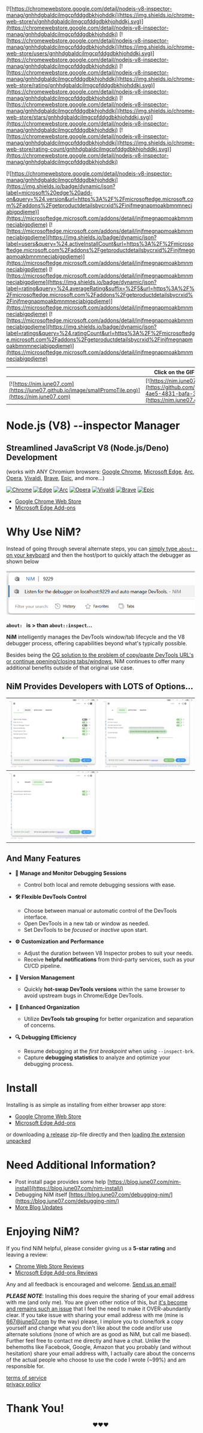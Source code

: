 [![https://chromewebstore.google.com/detail/nodejs-v8-inspector-manag/gnhhdgbaldcilmgcpfddgdbkhjohddkj](https://img.shields.io/chrome-web-store/v/gnhhdgbaldcilmgcpfddgdbkhjohddkj.svg)](https://chromewebstore.google.com/detail/nodejs-v8-inspector-manag/gnhhdgbaldcilmgcpfddgdbkhjohddkj)
[![https://chromewebstore.google.com/detail/nodejs-v8-inspector-manag/gnhhdgbaldcilmgcpfddgdbkhjohddkj](https://img.shields.io/chrome-web-store/users/gnhhdgbaldcilmgcpfddgdbkhjohddkj.svg)](https://chromewebstore.google.com/detail/nodejs-v8-inspector-manag/gnhhdgbaldcilmgcpfddgdbkhjohddkj)
[![https://chromewebstore.google.com/detail/nodejs-v8-inspector-manag/gnhhdgbaldcilmgcpfddgdbkhjohddkj](https://img.shields.io/chrome-web-store/rating/gnhhdgbaldcilmgcpfddgdbkhjohddkj.svg)](https://chromewebstore.google.com/detail/nodejs-v8-inspector-manag/gnhhdgbaldcilmgcpfddgdbkhjohddkj)
[![https://chromewebstore.google.com/detail/nodejs-v8-inspector-manag/gnhhdgbaldcilmgcpfddgdbkhjohddkj](https://img.shields.io/chrome-web-store/stars/gnhhdgbaldcilmgcpfddgdbkhjohddkj.svg)](https://chromewebstore.google.com/detail/nodejs-v8-inspector-manag/gnhhdgbaldcilmgcpfddgdbkhjohddkj)
[![https://chromewebstore.google.com/detail/nodejs-v8-inspector-manag/gnhhdgbaldcilmgcpfddgdbkhjohddkj](https://img.shields.io/chrome-web-store/rating-count/gnhhdgbaldcilmgcpfddgdbkhjohddkj.svg)](https://chromewebstore.google.com/detail/nodejs-v8-inspector-manag/gnhhdgbaldcilmgcpfddgdbkhjohddkj)

[![https://chromewebstore.google.com/detail/nodejs-v8-inspector-manag/gnhhdgbaldcilmgcpfddgdbkhjohddkj](https://img.shields.io/badge/dynamic/json?label=microsoft%20edge%20add-on&query=%24.version&url=https%3A%2F%2Fmicrosoftedge.microsoft.com%2Faddons%2Fgetproductdetailsbycrxid%2Finjfmegnapmoakbmnmnecjabigpdjeme)](https://microsoftedge.microsoft.com/addons/detail/injfmegnapmoakbmnmnecjabigpdjeme)
[![https://microsoftedge.microsoft.com/addons/detail/injfmegnapmoakbmnmnecjabigpdjeme](https://img.shields.io/badge/dynamic/json?label=users&query=%24.activeInstallCount&url=https%3A%2F%2Fmicrosoftedge.microsoft.com%2Faddons%2Fgetproductdetailsbycrxid%2Finjfmegnapmoakbmnmnecjabigpdjeme)](https://microsoftedge.microsoft.com/addons/detail/injfmegnapmoakbmnmnecjabigpdjeme)
[![https://microsoftedge.microsoft.com/addons/detail/injfmegnapmoakbmnmnecjabigpdjeme](https://img.shields.io/badge/dynamic/json?label=rating&query=%24.averageRating&suffix=%2F5&url=https%3A%2F%2Fmicrosoftedge.microsoft.com%2Faddons%2Fgetproductdetailsbycrxid%2Finjfmegnapmoakbmnmnecjabigpdjeme)](https://microsoftedge.microsoft.com/addons/detail/injfmegnapmoakbmnmnecjabigpdjeme)
[![https://microsoftedge.microsoft.com/addons/detail/injfmegnapmoakbmnmnecjabigpdjeme](https://img.shields.io/badge/dynamic/json?label=ratings&query=%24.ratingCount&url=https%3A%2F%2Fmicrosoftedge.microsoft.com%2Faddons%2Fgetproductdetailsbycrxid%2Finjfmegnapmoakbmnmnecjabigpdjeme)](https://microsoftedge.microsoft.com/addons/detail/injfmegnapmoakbmnmnecjabigpdjeme)

<!--The ratings badges are currently broken due to [this](https://github.com/badges/shields/issues/5475) and [this](https://github.com/pandawing/node-chrome-web-store-item-property/issues/275#issuecomment-687801815).-->

|| Click on the GIF to see the smoother flowing real thing!   |
|---|---|
|[![https://nim.june07.com](https://june07.github.io/image/smallPromoTile.png)](https://nim.june07.com)|[![https://nim.june07.com](https://github.com/june07/nimv3/assets/11353590/e6f30f3f-4ae5-4831-bafa-392eaeff66fd)](https://nim.june07.com/#asss)|

# Node.js (V8) --inspector Manager
## Streamlined JavaScript V8 (Node.js/Deno) Development

(works with ANY Chromium browsers: [Google Chrome](https://www.google.com/chrome/), [Microsoft Edge](https://www.microsoft.com/edge), [Arc](https://arc.net/), [Opera](https://www.opera.com/), [Vivaldi](https://vivaldi.com/), [Brave](https://brave.com/), [Epic](https://www.epicbrowser.com/), and more...)

[![Chrome](https://img.shields.io/badge/Chrome-4285F4?logo=Google%20Chrome&logoColor=white&style=for-the-badge)](https://chromewebstore.google.com/detail/nodejs-v8-inspector-manag/gnhhdgbaldcilmgcpfddgdbkhjohddkj) [![Edge](https://img.shields.io/badge/Edge-0078D7?logo=Microsoft%20Edge&logoColor=white&style=for-the-badge)](https://microsoftedge.microsoft.com/addons/detail/injfmegnapmoakbmnmnecjabigpdjeme) [![Arc](https://img.shields.io/badge/Arc-005C97?style=for-the-badge&logo=arc)](https://chromewebstore.google.com/detail/nodejs-v8-inspector-manag/gnhhdgbaldcilmgcpfddgdbkhjohddkj) [![Opera](https://img.shields.io/badge/Opera-FF1B2D?logo=Opera&logoColor=white&style=for-the-badge)](https://chromewebstore.google.com/detail/nodejs-v8-inspector-manag/gnhhdgbaldcilmgcpfddgdbkhjohddkj) [![Vivaldi](https://img.shields.io/badge/Vivaldi-FF6F61?style=for-the-badge&logo=vivaldi)](https://chromewebstore.google.com/detail/nodejs-v8-inspector-manag/gnhhdgbaldcilmgcpfddgdbkhjohddkj) [![Brave](https://img.shields.io/badge/Brave-FB542B?logo=Brave&logoColor=white&style=for-the-badge)](https://chromewebstore.google.com/detail/nodejs-v8-inspector-manag/gnhhdgbaldcilmgcpfddgdbkhjohddkj) [![Epic](https://img.shields.io/badge/Epic-009B77?style=for-the-badge)](https://chromewebstore.google.com/detail/nodejs-v8-inspector-manag/gnhhdgbaldcilmgcpfddgdbkhjohddkj)

* [Google Chrome Web Store](https://chromewebstore.google.com/detail/nodejs-v8-inspector-manag/gnhhdgbaldcilmgcpfddgdbkhjohddkj?utm_source=github&utm_medium=readme&utm_campaign=nim&utm_content=1)
* [Microsoft Edge Add-ons](https://microsoftedge.microsoft.com/addons/detail/nodejs-v8-inspector-ma/injfmegnapmoakbmnmnecjabigpdjeme)

# Why Use NiM?
Instead of going through several alternate steps, you can [simply type `about: ` on your keyboard](https://blog.june07.com/just-got/) and then the host/port to quickly attach the debugger as shown below<br><br>
[![If you didn't know, you can simply type about:_<port> to attach the debugger](/images/Screenshot%202024-08-28%20155105.png)](https://blog.june07.com/just-got/)<br><br>
**`about: ` is > than `about::inspect`...**

**NiM** intelligently manages the DevTools window/tab lifecycle and the V8 debugger process, offering capabilities beyond what's typically possible.

Besides being the [OG solution to the problem of copy/paste DevTools URL's or continue opening/closing tabs/windows](https://nim.june07.com/#og), NiM continues to offer many additional benefits outside of that original use case.

## NiM Provides Developers with LOTS of Options...

|![alt text](/images/Screenshot%202024-08-28%20160623.png)|![alt text](/images/Screenshot%202024-08-28%20160756.png)|
|---|---|
![alt text](/images/Screenshot%202024-08-28%20160822.png)||

## And Many Features
- **🔧 Manage and Monitor Debugging Sessions**
  - Control both local and remote debugging sessions with ease.

- **🛠️ Flexible DevTools Control**
  - Choose between manual or automatic control of the DevTools interface.
  - Open DevTools in a new tab or window as needed.
  - Set DevTools to be *focused* or *inactive* upon start.

- **⚙️ Customization and Performance**
  - Adjust the duration between V8 Inspector probes to suit your needs.
  - Receive **helpful notifications** from third-party services, such as your CI/CD pipeline.

- **🔄 Version Management**
  - Quickly **hot-swap DevTools versions** within the same browser to avoid upstream bugs in Chrome/Edge DevTools.

- **📂 Enhanced Organization**
  - Utilize **DevTools tab grouping** for better organization and separation of concerns.

- **🔍 Debugging Efficiency**
  - Resume debugging at the *first breakpoint* when using `--inspect-brk`.
  - Capture **debugging statistics** to analyze and optimize your debugging process.



# Install
Installing is as simple as installing from either browser app store:
* [Google Chrome Web Store](https://chromewebstore.google.com/detail/nodejs-v8-inspector-manag/gnhhdgbaldcilmgcpfddgdbkhjohddkj?utm_source=github&utm_medium=readme&utm_campaign=nim&utm_content=1)
* [Microsoft Edge Add-ons](https://microsoftedge.microsoft.com/addons/detail/nodejs-v8-inspector-ma/injfmegnapmoakbmnmnecjabigpdjeme)

or downloading [a release](https://github.com/june07/nimv3/releases) zip-file directly and then [loading the extension unpacked](https://developer.chrome.com/docs/extensions/mv3/getstarted/development-basics/#load-unpacked)

# Need Additional Information?
* Post install page provides some help [https://blog.june07.com/nim-install](https://blog.june07.com/nim-install/)
* Debugging NiM itself [https://blog.june07.com/debugging-nim/](https://blog.june07.com/debugging-nim/)
* [More Blog Updates](https://blog.june07.com/tag/nim/)

# Enjoying NiM?
If you find NiM helpful, please consider giving us a **5-star rating** and leaving a review:
* [Chrome Web Store Reviews](https://chromewebstore.google.com/detail/nodejs-v8-inspector-manag/gnhhdgbaldcilmgcpfddgdbkhjohddkj)
* [Microsoft Edge Add-ons Reviews](https://microsoftedge.microsoft.com/addons/detail/nodejs-v8-inspector-ma/injfmegnapmoakbmnmnecjabigpdjeme)

Any and all feedback is encouraged and welcome. [Send us an email!](mailto:667@june07.com)

***PLEASE NOTE***: Installing this does require the sharing of your email address with me (and only me). You are given other notice of this, but [it's become and remains such an issue](https://blog.june07.com/foff/) that I feel the need to make it OVER-abundantly clear. If you take issue with sharing your email address with me (mine is 667@june07.com by the way) please, I implore you to clone/fork a copy yourself and change what you don't like about the code and/or use alternate solutions (none of which are as good as NiM, but call me biased). Further feel free to contact me directly and have a chat. Unlike the behemoths like Facebook, Google, Amazon that you probably (and without hesitation) share your email address with, I actually care about the concerns of the actual people who choose to use the code I wrote (~99%) and am responsible for.

[terms of service](https://terms.june07.com)<br>
[privacy policy](https://privacy.june07.com)

# Thank You!
<p align="center">❤️❤️❤️</p>

